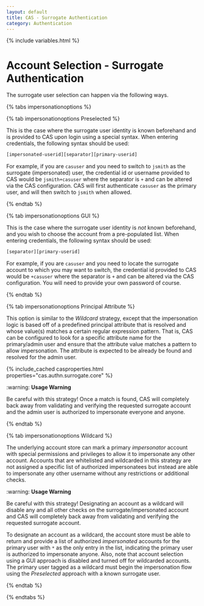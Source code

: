 ```yaml
---
layout: default
title: CAS - Surrogate Authentication
category: Authentication
---
```

{% include variables.html %}

# Account Selection - Surrogate Authentication

The surrogate user selection can happen via the following ways.

{% tabs impersonationoptions %}

{% tab impersonationoptions Preselected %}

This is the case where the surrogate user identity is known
beforehand and is provided to CAS upon login using a special syntax.
When entering credentials, the following syntax should be used:

```bash
[impersonated-userid][separator][primary-userid]
```

For example, if you are `casuser` and you need to switch to `jsmith` as the
surrogate (impersonated) user, the credential id or username provided to CAS would be `jsmith+casuser` where
the separator is `+` and can be altered via the CAS configuration. CAS will first authenticate `casuser` as the
primary user, and will then switch to `jsmith` when allowed.

{% endtab %}

{% tab impersonationoptions <i class="fa fa-masks-theater px-1"></i> GUI %}

This is the case where the surrogate user identity is *not* known
beforehand, and you wish to choose the account from a pre-populated
list. When entering credentials, the following syntax should be used:

```bash
[separator][primary-userid]
```

For example, if you are `casuser` and you need to locate the surrogate account to which
you may want to switch, the credential id provided to CAS would be `+casuser` where
the separator is `+` and can be altered via the CAS configuration. You
will need to provide your own password of course.

{% endtab %}

{% tab impersonationoptions <i class="fa fa-person px-1"></i>Principal Attribute %}

This option is similar to the *Wildcard* strategy, except that the impersonation logic is based off of a predefined principal attribute
that is resolved and whose value(s) matches a certain regular expression pattern. That is, CAS can be configured to look for a specific attribute
name for the primary/admin user and ensure that the attribute value matches a pattern to allow impersonation. The attribute is expected 
to be already be found and resolved for the admin user.

{% include_cached casproperties.html properties="cas.authn.surrogate.core" %}

<div class="alert alert-warning">:warning: <strong>Usage Warning</strong>
<p>Be careful with this strategy! Once a match is found, CAS will completely back away from validating and verifying
the requested surrogate account and the admin user is authorized to impersonate everyone and anyone.</p></div>

{% endtab %}

{% tab impersonationoptions Wildcard %}

The underlying account store can mark a primary *impersonator* account with special permissions
and privileges to allow it to impersonate any other account. Accounts that are whitelisted and wildcarded
in this strategy are not assigned a specific list of authorized impersonatees but instead are able to impersonate
any other username without any restrictions or additional checks.

<div class="alert alert-warning">:warning: <strong>Usage Warning</strong>
<p>Be careful with this strategy! Designating an account as a wildcard will disable any and all other checks
on the surrogate/impersonated account and CAS will completely back away from validating and verifying
the requested surrogate account.</p></div>

To designate an account as a wildcard, the account store must be able to return and provide a list of
authorized *impersonated* accounts for the primary user with `*` as the only entry in the list, indicating the primary
user is authorized to impersonate anyone. Also, note that account selection using a GUI approach is
disabled and turned off for wildcarded accounts. The primary user tagged as a wildcard must begin the impersonation
flow using the *Preselected* approach with a known surrogate user.

{% endtab %}

{% endtabs %}
